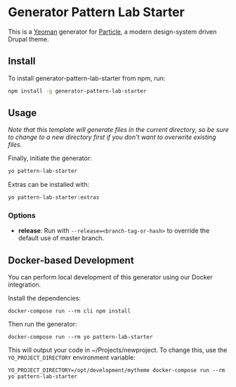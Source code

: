 # Generator Pattern Lab Starter

This is a [Yeoman](http://yeoman.io) generator for [Particle](https://github.com/phase2/pattern-lab-starter), a modern design-system driven Drupal theme.

## Install

To install generator-pattern-lab-starter from npm, run:

```bash
npm install -g generator-pattern-lab-starter
```

## Usage

*Note that this template will generate files in the current directory, so be sure to change to a new directory first if you don't want to overwrite existing files.*

Finally, initiate the generator:

```bash
yo pattern-lab-starter
```

Extras can be installed with:

```bash
yo pattern-lab-starter:extras
```

### Options

* **release**: Run with `--release=<branch-tag-or-hash>` to override the default use of master branch.

## Docker-based Development

You can perform local development of this generator using our Docker integration.

Install the dependencies:

```
docker-compose run --rm cli npm install
```

Then run the generator:

```
docker-compose run --rm yo pattern-lab-starter
```

This will output your code in ~/Projects/newproject. To change this, use the `YO_PROJECT_DIRECTORY` environment variable:

```
YO_PROJECT_DIRECTORY=/opt/development/mytheme docker-compose run --rm yo pattern-lab-starter
```
